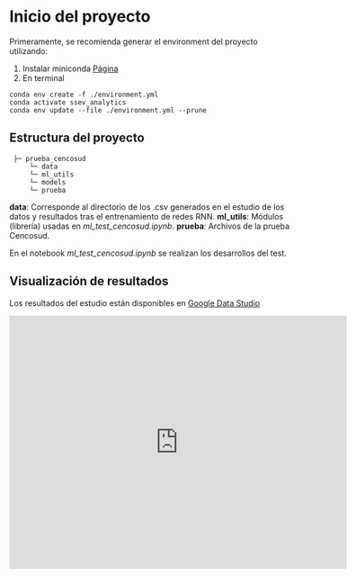 # Inicio del proyecto

Primeramente, se recomienda generar el environment del proyecto utilizando:

1. Instalar miniconda [Página](https://docs.conda.io/en/latest/miniconda.html)
2. En terminal
 ~~~
conda env create -f ./environment.yml
conda activate ssev_analytics
conda env update --file ./environment.yml --prune
~~~

## Estructura del proyecto

~~~
 ├─ prueba_cencosud
     └─ data
     └─ ml_utils
     └─ models
     └─ prueba
~~~

**data**: Corresponde al directorio de los .csv generados en el estudio de los datos y resultados tras el entrenamiento de redes RNN.
**ml_utils**:  Módulos (librería) usadas en *ml_test_cencosud.ipynb*.
**prueba**: Archivos de la prueba Cencosud.

En el notebook *ml_test_cencosud.ipynb* se realizan los desarrollos del test.

## Visualización de resultados

Los resultados del estudio están disponibles en [Google Data Studio](https://datastudio.google.com/s/g35kN90BcUM)


<iframe width="600" height="450" src="https://datastudio.google.com/embed/reporting/561e06ef-df16-4e92-8cac-32797ca5b154/page/p_fz8uumb8zc" frameborder="0" style="border:0" allowfullscreen></iframe>
